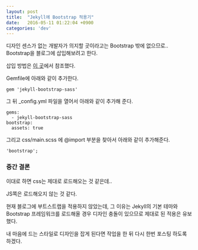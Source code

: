 ```yaml
---
layout: post
title:  "Jekyll에 Bootstrap 적용기"
date:   2016-05-11 01:22:04 +0900
categories: 'dev'
---
```


디자인 센스가 없는 개발자가 의지할 곳이라고는 Bootstrap 밖에 없으므로..
Bootstrap을 블로그에 삽입해보려고 한다.

삽입 방법은 [이 곳](https://github.com/benbalter/jekyll-bootstrap-sass)에서 참조했다.

Gemfile에 아래와 같이 추가한다.

`gem 'jekyll-bootstrap-sass'`

그 뒤 _config.yml 파일을 열어서 아래와 같이 추가해 준다.

```
gems:
  - jekyll-bootstrap-sass
bootstrap:
  assets: true
```

그리고 css/main.scss 에 @import 부분을 찾아서 아래와 같이 추가해준다.

`'bootstrap';`


### 중간 결론
이대로 하면 css는 제대로 로드해오는 것 같은데..

JS쪽은 로드해오지 않는 것 같다.

현재 블로그에 부트스트랩을 적용하지 않았는데, 그 이유는 Jekyll의 기본 테마와 Bootstrap 프레임워크를 로드해올 경우 디자인 충돌이 있으므로 제대로 된 적용은 유보했다.

내 마음에 드는 스타일로 디자인을 잡게 된다면 작업을 한 뒤 다시 한번 포스팅 하도록 하겠다.
